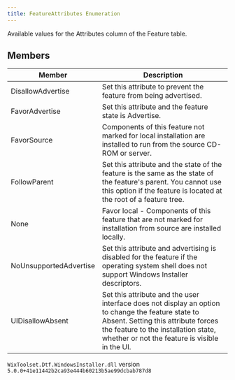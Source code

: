```yaml
---
title: FeatureAttributes Enumeration
---
```

Available values for the Attributes column of the Feature table.
## Members
| Member | Description |
| ------ | ----------- |
| DisallowAdvertise | Set this attribute to prevent the feature from being advertised. |
| FavorAdvertise | Set this attribute and the feature state is Advertise. |
| FavorSource | Components of this feature not marked for local installation are installed to run from the source CD-ROM or server. |
| FollowParent | Set this attribute and the state of the feature is the same as the state of the feature's parent. You cannot use this option if the feature is located at the root of a feature tree. |
| None | Favor local - Components of this feature that are not marked for installation from source are installed locally. |
| NoUnsupportedAdvertise | Set this attribute and advertising is disabled for the feature if the operating system shell does not support Windows Installer descriptors. |
| UIDisallowAbsent | Set this attribute and the user interface does not display an option to change the feature state to Absent. Setting this attribute forces the feature to the installation state, whether or not the feature is visible in the UI. |
`WixToolset.Dtf.WindowsInstaller.dll` version `5.0.0+41e11442b2ca93e444b60213b5ae99dcbab787d8`
